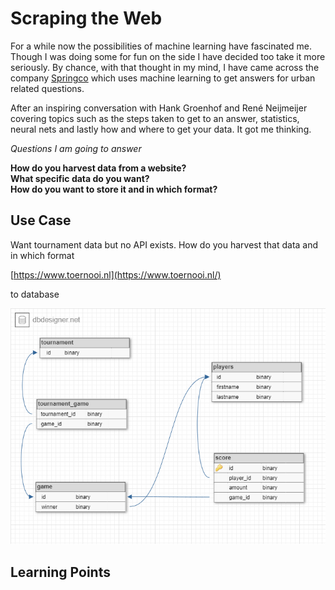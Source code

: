 
# Scraping the Web

For a while now the possibilities of machine learning have fascinated me. Though I was doing some for fun on the side I 
have decided too take it more seriously. By chance, with that thought in my mind, I have came across the company [Springco](https://www.spring-co.nl/) which
uses machine learning to get answers for urban related questions. 

After an inspiring conversation with Hank Groenhof and René Neijmeijer covering topics such as the steps taken
to get to an answer, statistics, neural nets and lastly how and where to get your data. It got me thinking.  

*Questions I am going to answer*

**How do you harvest data from a website?**  
**What specific data do you want?**  
**How do you want to store it and in which format?**

## Use Case

Want tournament data but no API exists. How do you harvest that data and in which format

[https://www.toernooi.nl](https://www.toernooi.nl/)

to database

<p align="center">
    <img src="../assets/scrape_the_web/db_design.png" />
</p>

## Learning Points



